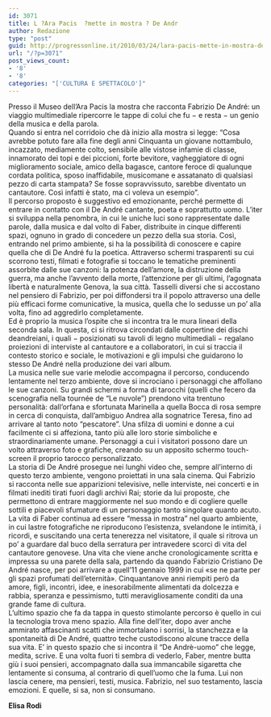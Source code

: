 ```yaml
---
id: 3071
title: L ?Ara Pacis  ?mette in mostra ? De Andr
author: Redazione
type: "post"
guid: http://progressonline.it/2010/03/24/lara-pacis-mette-in-mostra-de-andr/
url: "/?p=3071"
post_views_count:
- '8'
- '8'
categories: "['CULTURA E SPETTACOLO']"
---
```


Presso il Museo dell’Ara Pacis la mostra che racconta Fabrizio De André: un viaggio multimediale ripercorre le tappe di colui che fu − e resta − un genio della musica e della parola.  
Quando si entra nel corridoio che dà inizio alla mostra si legge: “Cosa avrebbe potuto fare alla fine degli anni Cinquanta un giovane nottambulo, incazzato, mediamente colto, sensibile alle vistose infamie di classe, innamorato dei topi e dei piccioni, forte bevitore, vagheggiatore di ogni miglioramento sociale, amico della bagasce, cantore feroce di qualunque cordata politica, sposo inaffidabile, musicomane e assatanato di qualsiasi pezzo di carta stampata? Se fosse sopravvissuto, sarebbe diventato un cantautore. Così infatti è stato, ma ci voleva un esempio”.  
Il percorso proposto è suggestivo ed emozionante, perché permette di entrare in contatto con il De André cantante, poeta e soprattutto uomo. L’iter si sviluppa nella penombra, in cui le uniche luci sono rappresentate dalle parole, dalla musica e dal volto di Faber, distribuite in cinque differenti spazi, ognuno in grado di concedere un pezzo della sua storia. Così, entrando nel primo ambiente, si ha la possibilità di conoscere e capire quella che di De André fu la poetica. Attraverso schermi trasparenti su cui scorrono testi, filmati e fotografie si toccano le tematiche preminenti assorbite dalle sue canzoni: la potenza dell’amore, la distruzione della guerra, ma anche l’avvento della morte, l’attenzione per gli ultimi, l’agognata libertà e naturalmente Genova, la sua città. Tasselli diversi che si accostano nel pensiero di Fabrizio, per poi diffondersi tra il popolo attraverso una delle più efficaci forme comunicative, la musica, quella che lo sedusse un po’ alla volta, fino ad aggredirlo completamente.  
Ed è proprio la musica l’ospite che si incontra tra le mura lineari della seconda sala. In questa, ci si ritrova circondati dalle copertine dei dischi deandreiani, i quali − posizionati su tavoli di legno multimediali − regalano proiezioni di interviste al cantautore e a collaboratori, in cui si traccia il contesto storico e sociale, le motivazioni e gli impulsi che guidarono lo stesso De André nella produzione dei vari album.  
La musica nelle sue varie melodie accompagna il percorso, conducendo lentamente nel terzo ambiente, dove si incrociano i personaggi che affollano le sue canzoni. Su grandi schermi a forma di tarocchi (quelli che fecero da scenografia nella tournée de “Le nuvole”) prendono vita trentuno personalità: dall’orfana e sfortunata Marinella a quella Bocca di rosa sempre in cerca di conquista, dall’ambiguo Andrea alla sognatrice Teresa, fino ad arrivare al tanto noto “pescatore”. Una sfilza di uomini e donne a cui facilmente ci si affeziona, tanto più alle loro storie simboliche e straordinariamente umane. Personaggi a cui i visitatori possono dare un volto attraverso foto e grafiche, creando su un apposito schermo touch-screen il proprio tarocco personalizzato.  
La storia di De André prosegue nei lunghi video che, sempre all’interno di questo terzo ambiente, vengono proiettati in una sala cinema. Qui Fabrizio si racconta nelle sue apparizioni televisive, nelle interviste, nei concerti e in filmati inediti tirati fuori dagli archivi Rai; storie da lui proposte, che permettono di entrare maggiormente nel suo mondo e di cogliere quelle sottili e piacevoli sfumature di un personaggio tanto singolare quanto acuto.  
La vita di Faber continua ad essere “messa in mostra” nel quarto ambiente, in cui lastre fotografiche ne riproducono l’esistenza, svelandone le intimità, i ricordi, e suscitando una certa tenerezza nel visitatore, il quale si ritrova un po’ a guardare dal buco della serratura per intravedere scorci di vita del cantautore genovese. Una vita che viene anche cronologicamente scritta e impressa su una parete della sala, partendo da quando Fabrizio Cristiano De André nasce, per poi arrivare a quell’11 gennaio 1999 in cui «se ne parte per gli spazi profumati dell’eternità». Cinquantanove anni riempiti però da amore, figli, incontri, idee, e inesorabilmente alimentati da dolcezza e rabbia, speranza e pessimismo, tutti meravigliosamente conditi da una grande fame di cultura.   
L’ultimo spazio che fa da tappa in questo stimolante percorso è quello in cui la tecnologia trova meno spazio. Alla fine dell’iter, dopo aver anche ammirato affascinanti scatti che immortalano i sorrisi, la stanchezza e la spontaneità di De André, quattro teche custodiscono alcune tracce della sua vita. E’ in questo spazio che si incontra il “De Andrè-uomo” che legge, medita, scrive. E una volta fuori ti sembra di vederlo, Faber, mentre butta giù i suoi pensieri, accompagnato dalla sua immancabile sigaretta che lentamente si consuma, al contrario di quell’uomo che la fuma. Lui non lascia cenere, ma pensieri, testi, musica. Fabrizio, nel suo testamento, lascia emozioni. E quelle, si sa, non si consumano.

**Elisa Rodi**